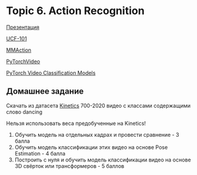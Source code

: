 # Topic 6. Action Recognition

[Презентация](https://docs.google.com/presentation/d/e/2PACX-1vRVdQiEjyCGt_mS8zyabFRbxTyp3IBrVzm3h0o2PdKr9ns5glrQzxwQzpjYowGTLwCW3oPUMG32zACr/pub?start=false&loop=false&delayms=60000)

[UCF-101](https://www.crcv.ucf.edu/data/UCF101.php)

[MMAction](https://github.com/open-mmlab/mmaction2)

[PyTorchVideo](https://pytorchvideo.org/)

[PyTorch Video Classification Models](https://pytorch.org/vision/0.9/models.html#video-classification)

## Домашнее задание
Скачать из датасета [Kinetics](https://github.com/cvdfoundation/kinetics-dataset) 700-2020 видео с классами содержащими слово dancing

Нельзя использовать веса предобученные на Kinetics!

 1. Обучить модель на отдельных кадрах и провести сравнение - 3 балла
 2. Обучить модель классификации этих видео на основе Pose Estimation - 4 балла
 3. Построить с нуля и обучить модель классификации видео на основе 3D свёрток или трансформеров - 5 баллов
